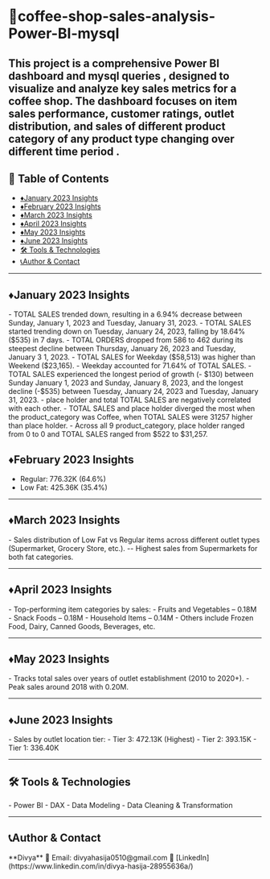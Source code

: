# 🧾coffee-shop-sales-analysis-Power-BI-mysql
This project is a comprehensive Power BI dashboard and mysql queries , designed to visualize and analyze key sales metrics for a coffee shop. The dashboard focuses on item sales performance, customer ratings, outlet distribution, and sales of different product category of any product type changing over different time period .
---

## 📌 Table of Contents
- <a href="#January-2023-Insights">♦️January 2023 Insights</a>
- <a href="#February-2023-Insights">♦️February 2023 Insights</a>
- <a href="#March-2023-Insights"> ♦️March 2023 Insights</a>
- <a href="#April-2023-Insights">♦️April 2023 Insights</a>
- <a href="#May-2023-Insights">♦️May 2023 Insights</a>
- <a href="#June-2023-Insights">♦️June 2023 Insights</a>
- <a href="#Tools-Technologies">🛠️ Tools & Technologies</a>
- <a href="#author--contact">📞Author & Contact</a>
----

<h2><a class="anchor" id="January-2023-Insights"></a>♦️January 2023 Insights</h2>
- TOTAL SALES trended down, resulting in a 6.94% decrease between Sunday, January 1, 2023 and Tuesday, January 31, 2023. 
- TOTAL SALES started trending down on Tuesday, January 24, 2023, falling by 18.64% ($535) in 7 days. 
- TOTAL ORDERS dropped from 586 to 462 during its steepest decline between Thursday, January 26, 2023 and Tuesday, January 3 1, 2023. 
- TOTAL SALES for Weekday ($58,513) was higher than Weekend ($23,165). 
- Weekday accounted for 71.64% of TOTAL SALES. 
- TOTAL SALES experienced the longest period of growth (- $130) between Sunday January 1, 2023 and Sunday, January 8, 2023, and the longest decline (-$535) between Tuesday, January 24, 2023 and Tuesday, January 31, 2023. 
- place holder and total TOTAL SALES are negatively correlated with each other. 
- TOTAL SALES and place holder diverged the most when the product_category was Coffee, when TOTAL SALES were 31257 higher than place holder. 
- Across all 9 product_category, place holder ranged from 0 to 0 and TOTAL SALES ranged from $522 to $31,257.

<h2><a class="anchor" id="February-2023-Insights"></a>♦️February 2023 Insights</h2>

- Regular: 776.32K (64.6%)
- Low Fat: 425.36K (35.4%)

---

<h2><a class="anchor" id="January-2023-Insights"></a>♦️March 2023 Insights</h2>
- Sales distribution of Low Fat vs Regular items across different outlet types (Supermarket, Grocery Store, etc.).
-- Highest sales from Supermarkets for both fat categories.

---

<h2><a class="anchor" id="January-2023-Insights"></a>♦️April 2023 Insights</h2>
- Top-performing item categories by sales:
- Fruits and Vegetables – 0.18M
- Snack Foods – 0.18M
- Household Items – 0.14M
- Others include Frozen Food, Dairy, Canned Goods, Beverages, etc.

---

<h2><a class="anchor" id="January-2023-Insights"></a>♦️May 2023 Insights</h2>
- Tracks total sales over years of outlet establishment (2010 to 2020+).
- Peak sales around 2018 with 0.20M.

---

<h2><a class="anchor" id="January-2023-Insights"></a>♦️June 2023 Insights</h2>
- Sales by outlet location tier:
- Tier 3: 472.13K (Highest)
- Tier 2: 393.15K
- Tier 1: 336.40K

---

<h2><a class="anchor" id="Tools-Technologies"></a>🛠️ Tools & Technologies</h2>
- Power BI
- DAX
- Data Modeling
- Data Cleaning & Transformation

---
<h2><a class="anchor" id="author--contact"></a>📞Author & Contact</h2>
**Divya**    
📧 Email: divyahasija0510@gmail.com  
🔗 [LinkedIn](https://www.linkedin.com/in/divya-hasija-28955636a/)
